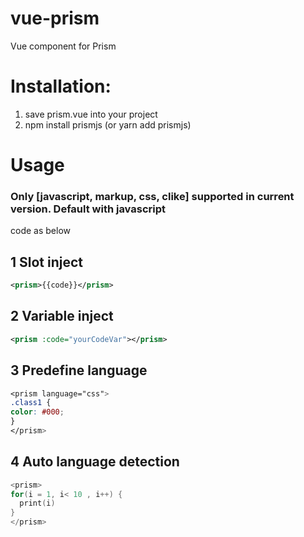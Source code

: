 # vue-prism
Vue component for Prism

# Installation:
1. save prism.vue into your project
2. npm install prismjs (or yarn add prismjs)

# Usage
### Only [javascript, markup, css, clike] supported in current version. Default with javascript
code as below
## 1 Slot inject
```xml
<prism>{{code}}</prism>
```
## 2 Variable inject
```xml
<prism :code="yourCodeVar"></prism>
```

## 3 Predefine language
```css
<prism language="css">
.class1 {
color: #000;
}
</prism>
```

## 4 Auto language detection
```c
<prism>
for(i = 1, i< 10 , i++) {
  print(i)
}
</prism>
```
